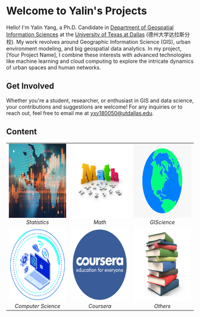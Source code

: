 # Welcome to Yalin's Projects

Hello! I'm Yalin Yang, a Ph.D. Candidate in [Department of Geospatial Information Sciences](https://epps.utdallas.edu/about/programs/geospatial-information-sciences/) at the  [University of Texas at Dallas](https://www.utdallas.edu/) (德州大学达拉斯分校). My work revolves around Geographic Information Science (GIS), urban environment modeling, and big geospatial data analytics. In my project, [Your Project Name], I combine these interests with advanced technologies like machine learning and cloud computing to explore the intricate dynamics of urban spaces and human networks.

## Get Involved

Whether you're a student, researcher, or enthusiast in GIS and data science, your contributions and suggestions are welcome! For any inquiries or to reach out, feel free to email me at [yxy180050@utdallas.edu](mailto:yxy180050@utdallas.edu).


## Content

<table>
  <tr>
    <td align="center">
      <img src="./assets/statistics.jpg" alt="Statistics" width="200" height="200">
      <br>
      <em>Statistics</em>
    </td>
    <td align="center">
      <img src="./assets/math.png" alt="Math" width="200" height="200">
      <br>
      <em>Math</em>
    </td>
    <td align="center">
      <img src="./assets/gis.png" alt="Geospatial Information Science" width="200" height="200">
      <br>
      <em>GIScience</em>
    </td>
  </tr>
  <tr>
    <td align="center">
      <img src="./assets/computer-science.png" alt="Computer Science" width="200" height="200">
      <br>
      <em>Computer Science</em>
    </td>
    <td align="center">
      <img src="./assets/Coursera.png" alt="Coursera" width="200" height="200">
      <br>
      <em>Coursera</em>
    </td>
    <td align="center">
      <img src="./assets/others.jpg" alt="Others" width="200" height="200">
      <br>
      <em>Others</em>
    </td>
  </tr>
</table>
